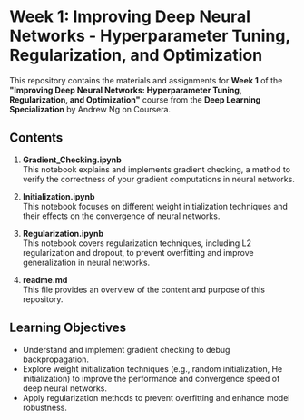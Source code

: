 # Week 1: Improving Deep Neural Networks - Hyperparameter Tuning, Regularization, and Optimization

This repository contains the materials and assignments for **Week 1** of the **"Improving Deep Neural Networks: Hyperparameter Tuning, Regularization, and Optimization"** course from the **Deep Learning Specialization** by Andrew Ng on Coursera.

## Contents

1. **Gradient_Checking.ipynb**  
   This notebook explains and implements gradient checking, a method to verify the correctness of your gradient computations in neural networks.

2. **Initialization.ipynb**  
   This notebook focuses on different weight initialization techniques and their effects on the convergence of neural networks.

3. **Regularization.ipynb**  
   This notebook covers regularization techniques, including L2 regularization and dropout, to prevent overfitting and improve generalization in neural networks.

4. **readme.md**  
   This file provides an overview of the content and purpose of this repository.

## Learning Objectives

- Understand and implement gradient checking to debug backpropagation.
- Explore weight initialization techniques (e.g., random initialization, He initialization) to improve the performance and convergence speed of deep neural networks.
- Apply regularization methods to prevent overfitting and enhance model robustness.
